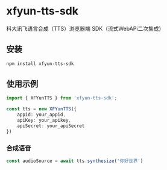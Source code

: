 # xfyun-tts-sdk

科大讯飞语言合成（TTS）浏览器端 SDK（流式WebAPi二次集成）

## 安装
```bash
npm install xfyun-tts-sdk
```

## 使用示例
```ts
import { XFYunTTS } from 'xfyun-tts-sdk';
```

```ts
const tts = new XFYunTTS({
    appid: your_appid,
    apiKey: your_apikey,
    apiSecret: your_apiSecret
})
```

### 合成语音

```ts
const audioSource = await tts.synthesize('你好世界')
```